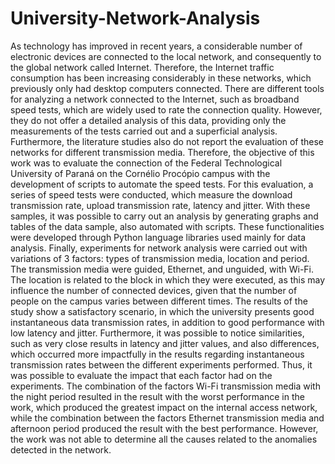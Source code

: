 # University-Network-Analysis

As technology has improved in recent years, a considerable number of electronic devices are connected to the local network, and consequently to the global network called Internet. Therefore, the Internet traffic consumption has been increasing considerably in these networks, which previously only had desktop computers connected. There are different tools for analyzing a network connected to the Internet, such as broadband speed tests, which are widely used to rate the connection quality. However, they do not offer a detailed analysis of this data, providing only the measurements of the tests carried out and a superficial analysis. Furthermore, the literature studies also do not report the evaluation of these networks for different transmission media. Therefore, the objective of this work was to evaluate the connection of the Federal Technological University of Paraná on the Cornélio Procópio campus with the development of scripts to automate the speed tests. For this evaluation, a series of speed tests were conducted, which measure the download transmission rate, upload transmission rate, latency and jitter. With these samples, it was possible to carry out an analysis by generating graphs and tables of the data sample, also automated with scripts. These functionalities were developed through Python language libraries used mainly for data analysis. Finally, experiments for network analysis were carried out with variations of 3 factors: types of transmission media, location and period. The transmission media were guided, Ethernet, and unguided, with Wi-Fi. The location is related to the block in which they were executed, as this may influence the number of connected devices, given that the number of people on the campus varies between different times. The results of the study show a satisfactory scenario, in which the university presents good instantaneous data transmission rates, in addition to good performance with low latency and jitter. Furthermore, it was possible to notice similarities, such as very close results in latency and jitter values, and also differences, which occurred more impactfully in the results regarding instantaneous transmission rates between the different experiments performed. Thus, it was possible to evaluate the impact that each factor had on the experiments. The combination of the factors Wi-Fi transmission media with the night period resulted in the result with the worst performance in the work, which produced the greatest impact on the internal access network, while the combination between the factors Ethernet transmission media and afternoon period produced the result with the best performance. However, the work was not able to determine all the causes related to the anomalies detected in the network.
